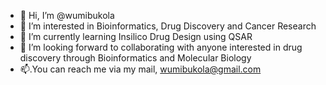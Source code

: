 - 👋 Hi, I’m @wumibukola
- 👀 I’m interested in Bioinformatics, Drug Discovery and Cancer Research
- 🌱 I’m currently learning Insilico Drug Design using QSAR
- 💞️ I’m looking forward to collaborating with anyone interested in drug discovery through Bioinformatics and Molecular Biology 
- 📫.You can reach me via my mail, wumibukola@gmail.com

<!---
wumibukola/wumibukola is a ✨ special ✨ repository because its `README.md` (this file) appears on your GitHub profile.
You can click the Preview link to take a look at your changes.
--->
